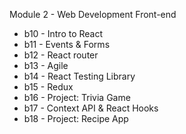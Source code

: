 Module 2 - Web Development Front-end

- b10 - Intro to React
- b11 - Events & Forms
- b12 - React router
- b13 - Agile
- b14 - React Testing Library
- b15 - Redux
- b16 - Project: Trivia Game
- b17 - Context API & React Hooks
- b18 - Project: Recipe App

